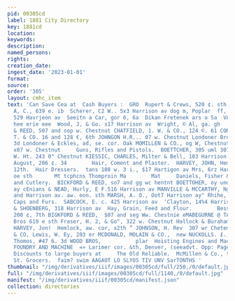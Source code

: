 ```yaml
---
pid: 00305cd
label: 1881 City Directory
key: 1881cd
location: 
keywords: 
description: 
named_persons: 
rights: 
creation_date: 
ingest_date: '2023-01-01'
format: 
source: 
order: '305'
layout: cmhc_item
text: 'Can Save Cea at  Cash Buyers :  GRO  Rupert & Crews, 520 ¢. sth  Saltzman,
  A, C., 639 e. ib  Scherer, C2 W.. 5x3 Harrison av dog m, Poplar  ff, Kern & Co;
  529 Havrjeon av  Seeitn a Car, gor 6, 6a  Dikan Fretenek ars o 5a  VAN CAMP, A.  Seca
  hee erie eee  Wood, J, & Go. s17 Harrison av  Wright, © Al, ga. gh          Grocers--Wholesale.  BICKFORD
  & REED, 507 and sop w. Chestnut CHATFIELD, 1. W. & CO., 124 ©. 61 CORNFORTH, T.
  T. & CO. 16 and 128 €, 6th JOHNGON H.R... 07 w. Chestnut Londoner Bros., 214 ©.
  3d Londoner & Eckles, ad, se. cor. Oak MOMILLEN & CO., og W, Chestnut Mater, Charles,
  x07 w. Chestnut     Guns, Rifles and Pistols.  BOETTCHER, 305 uml 307 Fis BRADT,
  W. Ht. 243 0" Chestnut KIESSIC, CHARLES, Milter & Bell, 103 Harrison av Micper,
  August, 206 ¢. 34        Hair, Coment and Plaster.  HARVEY, JOHN, Hemlock, nw. cor.
  12th.  Hair Dressers.  tans 108 w. 3 i., $17 Hartigon av Mrs, 6rz Harrison av jes,
  oe sth       Mt tcphcns Thomproin Ma        Mat     Daniels, Fisher & Co,’s.  327        Hardware
  and Cutlery.  BICKFORD & REED, so7 and gg wc hentnt BOETTOHER, oy und gey Harrison
  ay cEnians & NEAD, Hurly, E F.516 Harrison av MANVILLE & MCCARTHY, Nga wo Chestnut,
  and Harrison av. aw. eon. sth MARSH, A. O., Oot7 Harrison ay" Rhihe, Hy tag ¢, Chestnut     Hats,
  Caps and Furs.  SABCOCK, E. c. 425 Harrison av  ‘Clayton, 14%4 Harrison ay  MAY
  & SHOENBERG, 318 Harrison av  Hay, Grain, Feed and Flour.        Bessee & Drumm,
  200 ¢, 7th BIGKFORD & REED,  $07 and seg Ww. Chestnie eMABEGURNE @ TAMM,  ts Dyatt
  Bros 619 e sth Fraser, H. 2, & Go", 322 w. Chestnut Hallock & Buraham? 406 w. Elm
  HARVEY, Jon!  Hemlock, aw. cor, x2th ” JOHNSON, H. Rev  307 wr Chetemt  LEWis, FISHER
  & CO, Lewis, W. Ey, 203 er MCDONALD, MOLAIN & CO.,  new NUCKOLLS. £., uate oon Robson,
  Thomos, #47 6. 3d WOOD BROS,           plar  Hoisting Engines and Machin- ery. DENVER
  FOUNDRY AND MACHINE  =» Larimer cor. &th, Denver, (seeadvt. Opp: Page 237)        Special
  Discounts to large buyers at     The Old Reliable.  McMillen & Co., the Chestnut
  St. Grocers.  faim? swim AAGAOT LO SLYOS TIV UNV SarTONTHS '
thumbnail: "/img/derivatives/iiif/images/00305cd/full/250,/0/default.jpg"
full: "/img/derivatives/iiif/images/00305cd/full/1140,/0/default.jpg"
manifest: "/img/derivatives/iiif/00305cd/manifest.json"
collection: directories
---
```


